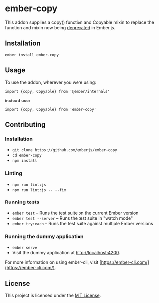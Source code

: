 ember-copy
==============================================================================

This addon supplies a copy() function and Copyable mixin to replace the function and mixin now being [deprecated](https://github.com/emberjs/rfcs/pull/322) in Ember.js. 

Installation
------------------------------------------------------------------------------

```
ember install ember-copy
```


Usage
------------------------------------------------------------------------------

To use the addon, wherever you were using:

`import {copy, Copyable} from '@ember/internals'`

instead use:

`import {copy, Copyable} from 'ember-copy'`



Contributing
------------------------------------------------------------------------------

### Installation

* `git clone https://github.com/emberjs/ember-copy`
* `cd ember-copy`
* `npm install`

### Linting

* `npm run lint:js`
* `npm run lint:js -- --fix`

### Running tests

* `ember test` – Runs the test suite on the current Ember version
* `ember test --server` – Runs the test suite in "watch mode"
* `ember try:each` – Runs the test suite against multiple Ember versions

### Running the dummy application

* `ember serve`
* Visit the dummy application at [http://localhost:4200](http://localhost:4200).

For more information on using ember-cli, visit [https://ember-cli.com/](https://ember-cli.com/).

License
------------------------------------------------------------------------------

This project is licensed under the [MIT License](LICENSE.md).
